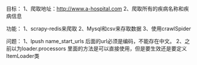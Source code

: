 目标：
1、爬取地址：http://www.a-hospital.com
2、爬取所有的疾病名称和疾病信息

功能：
1、scrapy-redis来爬取
2、Mysql和csv来存取数据
3、使用crawlSpider

问题：
1、lpush name_start_urls 后面的url必须是编码，不能存在中文。
2、之前以为loader.processors 里面的方法是可以直接使用，但是要生效还是要定义ItemLoader类
